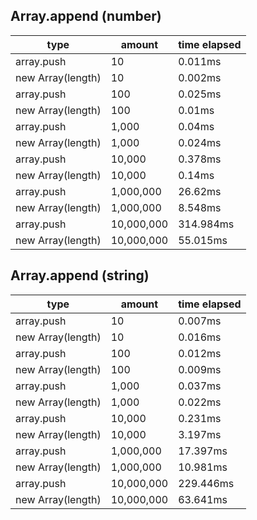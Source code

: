 ## Array.append (number)

|type|amount|time elapsed|
|-|-|-|
array.push|10|0.011ms
new Array(length)|10|0.002ms
array.push|100|0.025ms
new Array(length)|100|0.01ms
array.push|1,000|0.04ms
new Array(length)|1,000|0.024ms
array.push|10,000|0.378ms
new Array(length)|10,000|0.14ms
array.push|1,000,000|26.62ms
new Array(length)|1,000,000|8.548ms
array.push|10,000,000|314.984ms
new Array(length)|10,000,000|55.015ms
## Array.append (string)

|type|amount|time elapsed|
|-|-|-|
array.push|10|0.007ms
new Array(length)|10|0.016ms
array.push|100|0.012ms
new Array(length)|100|0.009ms
array.push|1,000|0.037ms
new Array(length)|1,000|0.022ms
array.push|10,000|0.231ms
new Array(length)|10,000|3.197ms
array.push|1,000,000|17.397ms
new Array(length)|1,000,000|10.981ms
array.push|10,000,000|229.446ms
new Array(length)|10,000,000|63.641ms
